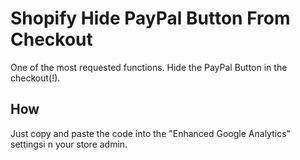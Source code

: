 # Shopify Hide PayPal Button From Checkout
One of the most requested functions. Hide the PayPal Button in the checkout(!).

## How
Just copy and paste the code into the "Enhanced Google Analytics" settingsi n your store admin.